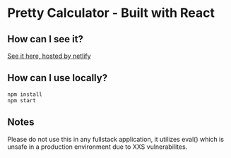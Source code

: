 # Pretty Calculator - Built with React

## How can I see it?
[See it here, hosted by netlify](https://www.prettycalc.netlify.app/)

## How can I use locally?
```
npm install
npm start
```

## Notes
Please do not use this in any fullstack application, it utilizes eval() which is unsafe in a production environment due to XXS vulnerabilites. 
